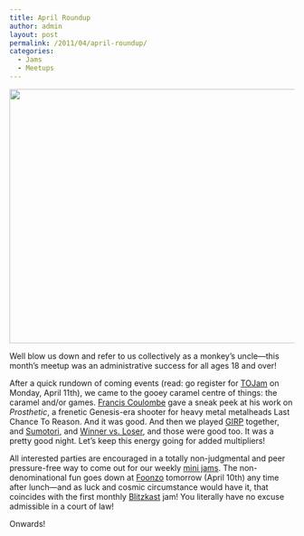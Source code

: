 ```yaml
---
title: April Roundup
author: admin
layout: post
permalink: /2011/04/april-roundup/
categories:
  - Jams
  - Meetups
---
```

<img src="{{ site.baseurl }}/{{ site.oldwpdir }}/uploads/2011/04/SumoHands.jpg" alt="" title="The tragic pre-round confidence." width="600" height="450" class="aligncenter size-full wp-image-176" />

Well blow us down and refer to us collectively as a monkey&#8217;s uncle&#8212;this month&#8217;s meetup was an administrative success for all ages 18 and over!

After a quick rundown of coming events (read: go register for <a href="http://tojam.ca" target="_blank">TOJam</a> on Monday, April 11th), we came to the gooey caramel centre of things: the caramel and/or games. <a href="http://www.frankiesmileshow.com/" target="_blank">Francis Coulombe</a> gave a sneak peek at his work on *Prosthetic*, a frenetic Genesis-era shooter for heavy metal metalheads Last Chance To Reason. And it was good. And then we played [GIRP][1] together, and <a href="http://www.gravitysensation.com/sumotori/" target="_blank">Sumotori</a>, and <a href="http://www.foddy.net/WinnervsLoser.html" target="_blank">Winner vs. Loser</a>, and those were good too. It was a pretty good night. Let&#8217;s keep this energy going for added multipliers!

All interested parties are encouraged in a totally non-judgmental and peer pressure-free way to come out for our weekly <a href="http://www.montrealindies.com/?p=165" target="_blank">mini jams</a>. The non-denominational fun goes down at <a href="http://foonzo.com/a-propos/nos-heures/" target="_blank">Foonzo</a> tomorrow (April 10th) any time after lunch&#8212;and as luck and cosmic circumstance would have it, that coincides with the first monthly <a href="http://forums.tigsource.com/index.php?topic=18910.0" target="_blank">Blitzkast</a> jam! You literally have no excuse admissible in a court of law!

Onwards!

 [1]: http://www.foddy.net/GIRP.html